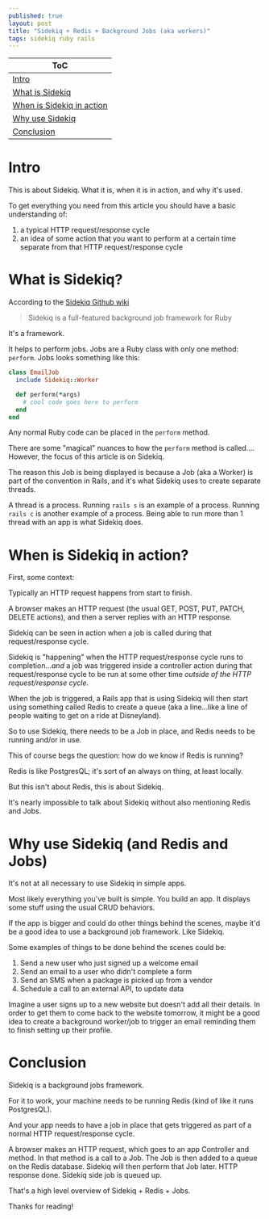 ```yaml
---
published: true
layout: post
title: "Sidekiq + Redis + Background Jobs (aka workers)"
tags: sidekiq ruby rails
---
```


|ToC|
|---|
|[Intro](#intro)|
|[What is Sidekiq](#what-is-sidekiq)|
|[When is Sidekiq in action](#when-is-sidekiq-in-action)|
|[Why use Sidekiq](#why-use-sidekiq-and-redis-and-jobs)|
|[Conclusion](#conclusion)|

# Intro

This is about Sidekiq. What it is, when it is in action, and why it's used.

To get everything you need from this article you should have a basic understanding of:

1. a typical HTTP request/response cycle
2. an idea of some action that you want to perform at a certain time separate from that HTTP request/response cycle



# What is Sidekiq?

According to the [Sidekiq Github wiki](https://github.com/sidekiq/sidekiq/wiki)

> Sidekiq is a full-featured background job framework for Ruby

It's a framework.

It helps to perform jobs. Jobs are a Ruby class with only one method: `perform`. Jobs looks something like this:

```ruby
class EmailJob
  include Sidekiq::Worker

  def perform(*args)
    # cool code goes here to perform
  end
end
```

Any normal Ruby code can be placed in the `perform` method.

There are some "magical" nuances to how the `perform` method is called.... However, the focus of this article is on Sidekiq.

The reason this Job is being displayed is because a Job (aka a Worker) is part of the convention in Rails, and it's what Sidekiq uses to create separate threads.

A thread is a process. Running `rails s` is an example of a process. Running `rails c` is another example of a process. Being able to run more than 1 thread with an app is what Sidekiq does.

# When is Sidekiq in action?

First, some context:

Typically an HTTP request happens from start to finish.

A browser makes an HTTP request (the usual GET, POST, PUT, PATCH, DELETE actions), and then a server replies with an HTTP response.

Sidekiq can be seen in action when a job is called during that request/response cycle.

Sidekiq is "happening" when the HTTP request/response cycle runs to completion..._and_ a job was triggered inside a controller action during that request/response cycle to be run at some other time _outside of the HTTP request/response cycle_.


When the job is triggered, a Rails app that is using Sidekiq will then start using something called Redis to create a queue (aka a line...like a line of people waiting to get on a ride at Disneyland).

So to use Sidekiq, there needs to be a Job in place, and Redis needs to be running and/or in use.

This of course begs the question: how do we know if Redis is running?

Redis is like PostgresQL; it's sort of an always on thing, at least locally.

But this isn't about Redis, this is about Sidekiq.

It's nearly impossible to talk about Sidekiq without also mentioning Redis and Jobs.

# Why use Sidekiq (and Redis and Jobs)

It's not at all necessary to use Sidekiq in simple apps.

Most likely everything you've built is simple. You build an app. It displays some stuff using the usual CRUD behaviors.

If the app is bigger and could do other things behind the scenes, maybe it'd be a good idea to use a background job framework. Like Sidekiq.

Some examples of things to be done behind the scenes could be:

1. Send a new user who just signed up a welcome email
2. Send an email to a user who didn't complete a form
3. Send an SMS when a package is picked up from a vendor
3. Schedule a call to an external API, to update data

Imagine a user signs up to a new website but doesn't add all their details. In order to get them to come back to the website tomorrow, it might be a good idea to create a background worker/job to trigger an email reminding them to finish setting up their profile.

# Conclusion

Sidekiq is a background jobs framework.

For it to work, your machine needs to be running Redis (kind of like it runs PostgresQL).

And your app needs to have a job in place that gets triggered as part of a normal HTTP request/response cycle.

A browser makes an HTTP request, which goes to an app Controller and method. In that method is a call to a Job. The Job is then added to a queue on the Redis database. Sidekiq will then perform that Job later. HTTP response done. Sidekiq side job is queued up.

That's a high level overview of Sidekiq + Redis + Jobs.

Thanks for reading!